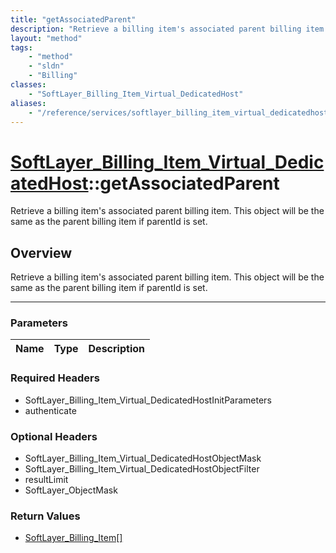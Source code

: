 ```yaml
---
title: "getAssociatedParent"
description: "Retrieve a billing item's associated parent billing item. This object will be the same as the parent billing item if par... "
layout: "method"
tags:
    - "method"
    - "sldn"
    - "Billing"
classes:
    - "SoftLayer_Billing_Item_Virtual_DedicatedHost"
aliases:
    - "/reference/services/softlayer_billing_item_virtual_dedicatedhost/getAssociatedParent"
---
```

# [SoftLayer_Billing_Item_Virtual_DedicatedHost](/reference/services/SoftLayer_Billing_Item_Virtual_DedicatedHost)::getAssociatedParent

Retrieve a billing item's associated parent billing item. This object will be the same as the parent billing item if parentId is set.


## Overview 
Retrieve a billing item's associated parent billing item. This object will be the same as the parent billing item if parentId is set.

-----

### Parameters 
|Name | Type | Description |
| --- | --- | --- |


### Required Headers
* SoftLayer_Billing_Item_Virtual_DedicatedHostInitParameters
* authenticate


### Optional Headers
* SoftLayer_Billing_Item_Virtual_DedicatedHostObjectMask
* SoftLayer_Billing_Item_Virtual_DedicatedHostObjectFilter
* resultLimit
* SoftLayer_ObjectMask

### Return Values
* <a href='/reference/datatypes/SoftLayer_Billing_Item'>SoftLayer_Billing_Item[] </a>




